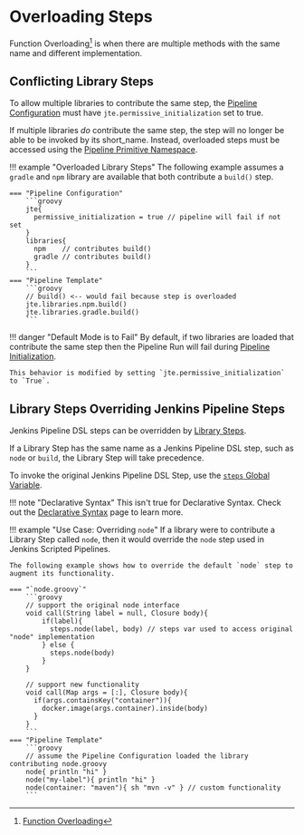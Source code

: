 # Overloading Steps

Function Overloading[^1] is when there are multiple methods with the same name and different implementation.

## Conflicting Library Steps

To allow multiple libraries to contribute the same step, the [Pipeline Configuration](../pipeline-configuration/overview.md) must have `jte.permissive_initialization` set to true.

If multiple libraries *do* contribute the same step, the step will no longer be able to be invoked by its short_name.
Instead, overloaded steps must be accessed using the [Pipeline Primitive Namespace](../pipeline-primitives/primitive-namespace.md).

!!! example "Overloaded Library Steps"
    The following example assumes a `gradle` and `npm` library are available that both contribute a `build()` step.

    === "Pipeline Configuration"
        ```groovy
        jte{
          permissive_initialization = true // pipeline will fail if not set
        }
        libraries{
          npm    // contributes build()
          gradle // contributes build()
        }
        ```
    === "Pipeline Template"
        ```groovy
        // build() <-- would fail because step is overloaded
        jte.libraries.npm.build() 
        jte.libraries.gradle.build()
        ```

!!! danger "Default Mode is to Fail"
    By default, if two libraries are loaded that contribute the same step then the Pipeline Run will fail during [Pipeline Initialization](./pipeline-initialization.md).

    This behavior is modified by setting `jte.permissive_initialization` to `True`.

## Library Steps Overriding Jenkins Pipeline Steps

Jenkins Pipeline DSL steps can be overridden by [Library Steps](../library-development/library-steps.md).

If a Library Step has the same name as a Jenkins Pipeline DSL step, such as `node` or `build`, the Library Step will take precedence.

To invoke the original Jenkins Pipeline DSL Step, use the [`steps` Global Variable](../../reference/autowired-variables.md#steps).

!!! note "Declarative Syntax"
    This isn't true for Declarative Syntax.
    Check out the [Declarative Syntax](../pipeline-templates/declarative-syntax.md#step-resolution) page to learn more.

!!! example "Use Case: Overriding `node`"
    If a library were to contribute a Library Step called `node`, then it would override the `node` step used in Jenkins Scripted Pipelines.

    The following example shows how to override the default `node` step to augment its functionality.

    === "`node.groovy`"
        ```groovy
        // support the original node interface
        void call(String label = null, Closure body){
            if(label){
              steps.node(label, body) // steps var used to access original "node" implementation
            } else {
              steps.node(body)
            }
        }

        // support new functionality
        void call(Map args = [:], Closure body){
          if(args.containsKey("container")){
            docker.image(args.container).inside(body)
          }
        }
        ```
    === "Pipeline Template"
        ```groovy
        // assume the Pipeline Configuration loaded the library contributing node.groovy
        node{ println "hi" }
        node("my-label"){ println "hi" }
        node(container: "maven"){ sh "mvn -v" } // custom functionality
        ```

[^1]: [Function Overloading](https://en.wikipedia.org/wiki/Function_overloading)
